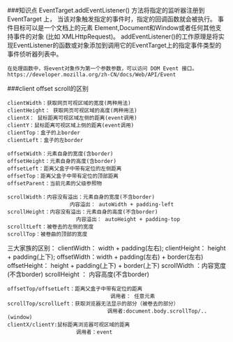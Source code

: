 ###知识点
	EventTarget.addEventListener() 方法将指定的监听器注册到 EventTarget 上，
	当该对象触发指定的事件时，指定的回调函数就会被执行。
	事件目标可以是一个文档上的元素 Element,Document和Window或者任何其他支持事件的对象 (比如 XMLHttpRequest)。
	addEventListener()的工作原理是将实现EventListener的函数或对象添加到调用它的EventTarget上的指定事件类型的事件侦听器列表中。
	
	在处理函数中，将event对象作为第一个参数参数，可以访问 DOM Event 接口。
	https://developer.mozilla.org/zh-CN/docs/Web/API/Event
	

###client offset scroll的区别

	clientWidth：获取网页可视区域的宽度(两种用法)
	clientHeight： 获取网页可视区域的高度(两种用法)
	clientX： 鼠标距离可视区域左侧的距离(event调用)
	clientY：鼠标距离可视区域上侧的距离(event调用)
	clientTop：盒子的上border 
	clientLeft：盒子的左border
	
	offsetWidth：元素自身的宽度(含border)
	offsetHeight：元素自身的高度(含border)
	offsetLeft：距离父盒子中带有定位的左侧距离
	offsetTop：距离父盒子中带有定位的顶部距离
	offsetParent：当前元素的父级参照物
	
	scrollWidth：内容没有溢出：元素自身的宽度(不含border)
	                    内容溢出： autoWidth + padding-left
	scrollHeight：内容没有溢出：元素自身的高度(不含border)
	                      内容溢出： autoHeight + padding-top
	scrolltLeft：被卷去的左侧的宽度
	scrollTop：被卷曲的顶部的宽度
	
三大家族的区别：
	clientWidth： width + padding(左右);
	clientHeight： height + padding(上下);
	offsetWidth：width + padding(左右) + border(左右)
	offsetHeight： height + padding(上下) + border(上下)
	scrollWidth ：内容宽度(不含border)
	scrollHeight ： 内容高度(不含border)
	
	offsetTop/offsetLeft：距离父盒子中带有定位的距离
	                                 调用者： 任意元素
	scrollTop/scrollLeft：获取浏览器无法显示的部分（被卷去的部分）
	                                调用者:document.body.scrollTop/..(window)
	clientX/clientY:鼠标距离浏览器可视区域的距离
	                      调用者：event
